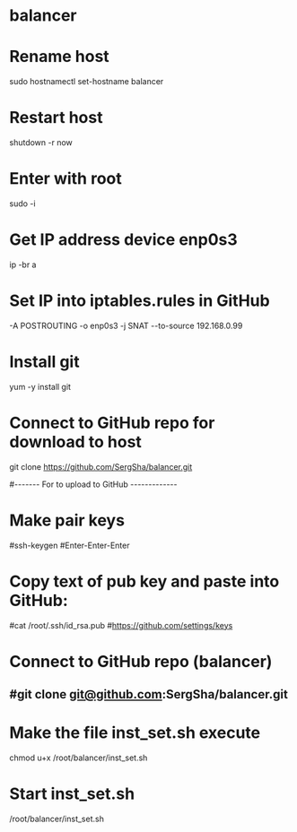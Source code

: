 # balancer
# Rename host
sudo hostnamectl set-hostname balancer

# Restart host
shutdown -r now

# Enter with root
sudo -i

# Get IP address device enp0s3
ip -br a

# Set IP into iptables.rules in GitHub
-A POSTROUTING -o enp0s3 -j SNAT --to-source 192.168.0.99

# Install git
yum -y install git

# Connect to GitHub repo for download to host
git clone https://github.com/SergSha/balancer.git

#------- For to upload to GitHub -------------
# Make pair keys
#ssh-keygen #Enter-Enter-Enter
# Copy text of pub key and paste into GitHub:
#cat /root/.ssh/id_rsa.pub
#https://github.com/settings/keys
# Connect to GitHub repo (balancer)
#git clone git@github.com:SergSha/balancer.git
------------------------------------------------

# Make the file inst_set.sh execute
chmod u+x /root/balancer/inst_set.sh

# Start inst_set.sh
/root/balancer/inst_set.sh
